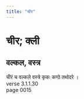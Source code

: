 ```yaml
---
title: "चीर"
---
```


# चीर; क्ली
## वल्कल, वस्त्र
चीरं च वल्कले वस्त्रे कृकः कण्ठे तथोदरे ।<br />verse 3.1.1.30<br />page 0015

